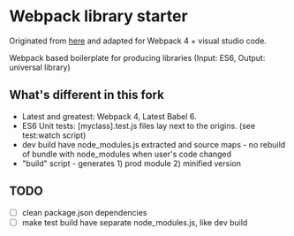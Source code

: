 # Webpack library starter

Originated from [here](https://github.com/krasimir/webpack-library-starter) and adapted for Webpack 4 + visual studio code.

Webpack based boilerplate for producing libraries (Input: ES6, Output: universal library)

## What's different in this fork

* Latest and greatest: Webpack 4, Latest Babel 6.
* ES6 Unit tests: [myclass].test.js files lay next to the origins. (see test:watch script)
* dev build have node_modules.js extracted and source maps - no rebuild of bundle with node_modules when user's code changed
* "build" script - generates 1) prod module 2) minified version

## TODO

* [ ] clean package.json dependencies
* [ ] make test build have separate node_modules.js, like dev build